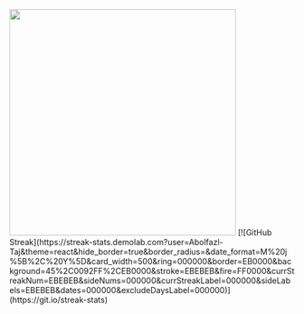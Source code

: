 <img src="https://github-readme-stats.vercel.app/api?username=Abolfazl-Taj&show_icons=true&theme=dark" width="400">
[![GitHub Streak](https://streak-stats.demolab.com?user=Abolfazl-Taj&theme=react&hide_border=true&border_radius=&date_format=M%20j%5B%2C%20Y%5D&card_width=500&ring=000000&border=EB0000&background=45%2C0092FF%2CEB0000&stroke=EBEBEB&fire=FF0000&currStreakNum=EBEBEB&sideNums=000000&currStreakLabel=000000&sideLabels=EBEBEB&dates=000000&excludeDaysLabel=000000)](https://git.io/streak-stats)
